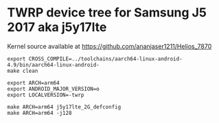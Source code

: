 # TWRP device tree for Samsung J5 2017 aka j5y17lte
Kernel source available at 
https://github.com/ananjaser1211/Helios_7870
```
export CROSS_COMPILE=../toolchains/aarch64-linux-android-4.9/bin/aarch64-linux-android-
make clean

export ARCH=arm64
export ANDROID_MAJOR_VERSION=o
export LOCALVERSION=-twrp

make ARCH=arm64 j5y17lte_2G_defconfig
make ARCH=arm64 -j128
```
